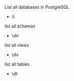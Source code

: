 List all databases in PostgreSQL
- \l

list all schemas
- \dn

list all views
- \dv

list all tables
- \dt
